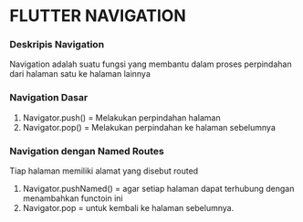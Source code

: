 # FLUTTER NAVIGATION

### Deskripis Navigation

Navigation adalah suatu fungsi yang membantu dalam proses perpindahan dari halaman satu ke halaman lainnya

### Navigation Dasar
1. Navigator.push() = Melakukan perpindahan halaman
2. Navigator.pop()  = Melakukan perpindahan ke halaman sebelumnya

### Navigation dengan Named Routes

 Tiap halaman memiliki alamat yang disebut routed
 1. Navigator.pushNamed() = agar setiap halaman dapat terhubung dengan menambahkan functoin ini
 2. Navigator.pop = untuk kembali ke halaman sebelumnya.
